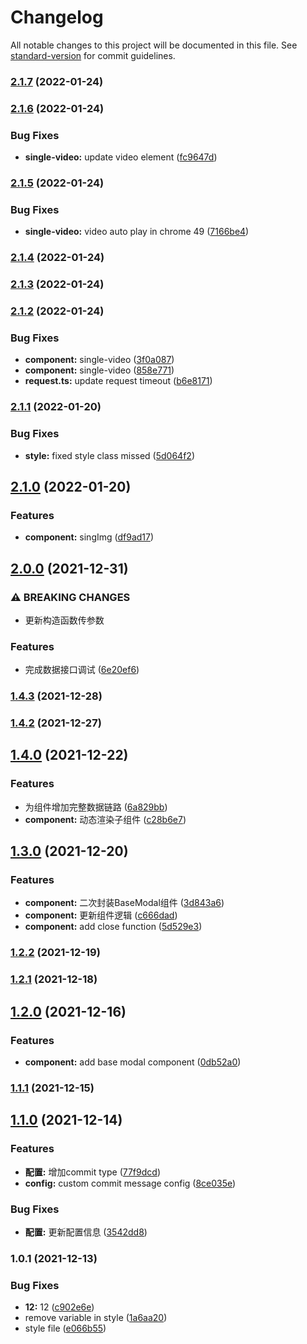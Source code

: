 # Changelog

All notable changes to this project will be documented in this file. See [standard-version](https://github.com/conventional-changelog/standard-version) for commit guidelines.

### [2.1.7](https://github.com/jihainan/lark-treasure-chest/compare/v2.1.6...v2.1.7) (2022-01-24)

### [2.1.6](https://github.com/jihainan/lark-treasure-chest/compare/v2.1.5...v2.1.6) (2022-01-24)


### Bug Fixes

* **single-video:** update video element ([fc9647d](https://github.com/jihainan/lark-treasure-chest/commit/fc9647d8ac703da102ca40ebe98b14a689de0f1e))

### [2.1.5](https://github.com/jihainan/lark-treasure-chest/compare/v2.1.4...v2.1.5) (2022-01-24)


### Bug Fixes

* **single-video:** video auto play in chrome 49 ([7166be4](https://github.com/jihainan/lark-treasure-chest/commit/7166be448a4567d5538503b5ba5d1bab41b1b182))

### [2.1.4](https://github.com/jihainan/lark-treasure-chest/compare/v2.1.3...v2.1.4) (2022-01-24)

### [2.1.3](https://github.com/jihainan/lark-treasure-chest/compare/v2.1.2...v2.1.3) (2022-01-24)

### [2.1.2](https://github.com/jihainan/lark-treasure-chest/compare/v2.1.1...v2.1.2) (2022-01-24)


### Bug Fixes

* **component:** single-video ([3f0a087](https://github.com/jihainan/lark-treasure-chest/commit/3f0a087d949900406bd89c5775bc57961e6ce94f))
* **component:** single-video ([858e771](https://github.com/jihainan/lark-treasure-chest/commit/858e771fcedac1a85fddfbd8c5770ba5d797a3e8))
* **request.ts:** update request timeout ([b6e8171](https://github.com/jihainan/lark-treasure-chest/commit/b6e817157584c029d9afb868b38c80301dc538d6))

### [2.1.1](https://github.com/jihainan/lark-treasure-chest/compare/v2.1.0...v2.1.1) (2022-01-20)


### Bug Fixes

* **style:** fixed style class missed ([5d064f2](https://github.com/jihainan/lark-treasure-chest/commit/5d064f28a22c5941c3cf60e1f50a1bb780b22f99))

## [2.1.0](https://github.com/jihainan/lark-treasure-chest/compare/v2.0.0...v2.1.0) (2022-01-20)


### Features

* **component:** singImg ([df9ad17](https://github.com/jihainan/lark-treasure-chest/commit/df9ad17b46c83ae64e0e0838919c484f548fb919))

## [2.0.0](https://github.com/jihainan/lark-treasure-chest/compare/v1.4.3...v2.0.0) (2021-12-31)


### ⚠ BREAKING CHANGES

* 更新构造函数传参数

### Features

* 完成数据接口调试 ([6e20ef6](https://github.com/jihainan/lark-treasure-chest/commit/6e20ef69a1695984da95a5f7008e998253995376))

### [1.4.3](https://github.com/jihainan/lark-treasure-chest/compare/v1.4.2...v1.4.3) (2021-12-28)

### [1.4.2](https://github.com/jihainan/lark-treasure-chest/compare/v1.4.0...v1.4.2) (2021-12-27)

## [1.4.0](https://github.com/jihainan/lark-treasure-chest/compare/v1.3.0...v1.4.0) (2021-12-22)


### Features

* 为组件增加完整数据链路 ([6a829bb](https://github.com/jihainan/lark-treasure-chest/commit/6a829bb689cef23b9b292d211817d9194fbbc3b7))
* **component:** 动态渲染子组件 ([c28b6e7](https://github.com/jihainan/lark-treasure-chest/commit/c28b6e788e0705938e10b0a4a605b2b970695d51))

## [1.3.0](https://github.com/jihainan/lark-treasure-chest/compare/v1.2.2...v1.3.0) (2021-12-20)


### Features

* **component:** 二次封装BaseModal组件 ([3d843a6](https://github.com/jihainan/lark-treasure-chest/commit/3d843a6d384260a3aeaffc7b16c6f2000586109e))
* **component:** 更新组件逻辑 ([c666dad](https://github.com/jihainan/lark-treasure-chest/commit/c666dadfe2654e14be731e87a44afc67ef7f088d))
* **component:** add close function ([5d529e3](https://github.com/jihainan/lark-treasure-chest/commit/5d529e33f9f8e0809cc21181fc43a72538a1c1d5))

### [1.2.2](https://github.com/jihainan/lark-treasure-chest/compare/v1.2.1...v1.2.2) (2021-12-19)

### [1.2.1](https://github.com/jihainan/lark-treasure-chest/compare/v1.2.0...v1.2.1) (2021-12-18)

## [1.2.0](https://github.com/jihainan/lark-treasure-chest/compare/v1.1.1...v1.2.0) (2021-12-16)


### Features

* **component:** add base modal component ([0db52a0](https://github.com/jihainan/lark-treasure-chest/commit/0db52a0673e1d686231815a0d6f170f6f4b1e3c2))

### [1.1.1](https://github.com/jihainan/lark-treasure-chest/compare/v1.1.0...v1.1.1) (2021-12-15)

## [1.1.0](https://github.com/jihainan/lark-treasure-chest/compare/v1.0.1...v1.1.0) (2021-12-14)


### Features

* **配置:** 增加commit type ([77f9dcd](https://github.com/jihainan/lark-treasure-chest/commit/77f9dcd67e205f8ac85c93040a57b25f428ba5e7))
* **config:** custom commit message config ([8ce035e](https://github.com/jihainan/lark-treasure-chest/commit/8ce035e039ff5cc732f98f1dd0d6999061a80469))


### Bug Fixes

* **配置:** 更新配置信息 ([3542dd8](https://github.com/jihainan/lark-treasure-chest/commit/3542dd82ebd14464be2d92abc127762bfbb6372d))

### 1.0.1 (2021-12-13)


### Bug Fixes

* **12:** 12 ([c902e6e](https://github.com/jihainan/lark-treasure-chest/commit/c902e6e98e84394b01061490bedffcad9d9803d5))
* remove variable in style ([1a6aa20](https://github.com/jihainan/lark-treasure-chest/commit/1a6aa20dc206ce5b4a101b18b36b3ddb47d100e9))
* style file ([e066b55](https://github.com/jihainan/lark-treasure-chest/commit/e066b55938581bdebf7204494031139d146927d6))
